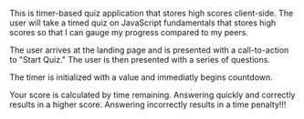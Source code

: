 This is timer-based quiz application that stores high scores client-side. The user will take a timed quiz on JavaScript fundamentals that stores high scores so that I can gauge my progress compared to my peers.

The user arrives at the landing page and is presented with a call-to-action to "Start Quiz." The user is then presented with a series of questions. 

The timer is initialized with a value and immediatly begins countdown.

Your score is calculated by time remaining. Answering quickly and correctly results in a higher score. Answering incorrectly results in a time penalty!!!